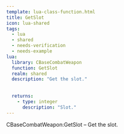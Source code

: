 ```yaml
---
template: lua-class-function.html
title: GetSlot
icon: lua-shared
tags:
  - lua
  - shared
  - needs-verification
  - needs-example
lua:
  library: CBaseCombatWeapon
  function: GetSlot
  realm: shared
  description: "Get the slot."
  
  
  returns:
    - type: integer
      description: "Slot."
---
```


<div class="lua__search__keywords">
CBaseCombatWeapon:GetSlot &#x2013; Get the slot.
</div>
